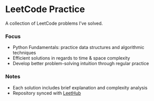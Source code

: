 # LeetCode Practice  

A collection of LeetCode problems I’ve solved.  

### Focus  
- Python Fundamentals: practice data structures and algorithmic techniques  
- Efficient solutions in regards to time & space complexity 
- Develop better problem-solving intuition through regular practice

### Notes  
- Each solution includes brief explanation and complexity analysis  
- Repository synced with [LeetHub](https://github.com/QasimWani/LeetHub)  
